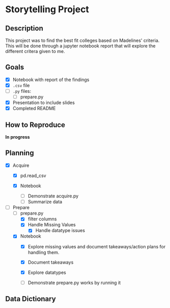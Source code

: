 # Storytelling Project


## Description

This project was to find the best fit colleges based on Madelines' criteria. This will be done through a jupyter notebook report that will explore the different critera given to me. 

## Goals

- [x] Notebook with report of the findings
- [x] `.csv` file
- [ ] `.py` files:
    - [ ] prepare.py
    
- [x] Presentation to include slides
- [x] Completed README

## How to Reproduce

**In progress**

## Planning
- [x] Acquire
    - [x] pd.read_csv 
       
    - [x] Notebook
        - [ ] Demonstrate acquire.py
        - [ ] Summarize data
        
- [ ] Prepare
    - [ ] prepare.py
        - [x] filter columns
        - [x] Handle Missing Values
            - [x] Handle datatype issues
        
    - [x] Notebook
        - [x] Explore missing values and document takeaways/action plans for handling them.
        - [x] Document takeaways
        - [x] Explore datatypes
        - [ ] Demonstrate prepare.py works by running it



## Data Dictionary

